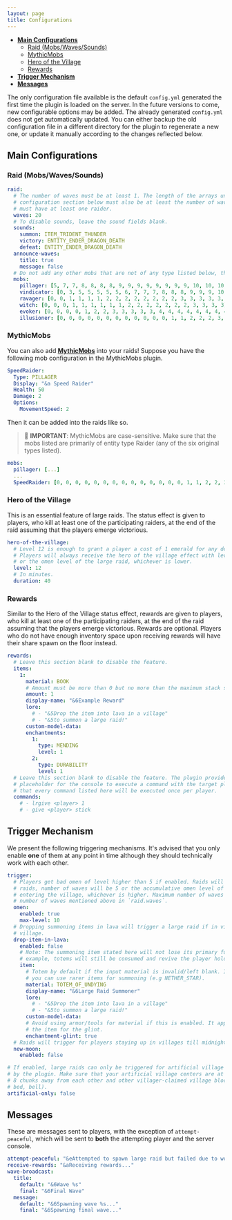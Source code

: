 ```yaml
---
layout: page
title: Configurations
---
```


- [**Main Configurations**](#main-configurations)
  - [Raid (Mobs/Waves/Sounds)](#raid-mobswavessounds)
  - [MythicMobs](#mythicmobs)
  - [Hero of the Village](#hero-of-the-village)
  - [Rewards](#rewards)
- [**Trigger Mechanism**](#trigger-mechanism)
- [**Messages**](#messages)

The only configuration file available is the default `config.yml` generated the first time the plugin is loaded on the server. In the future versions to come, new configurable options may be added. The already generated `config.yml` does not get automatically updated. You can either backup the old configuration file in a different directory for the plugin to regenerate a new one, or update it manually according to the changes reflected below.

## Main Configurations

### Raid (Mobs/Waves/Sounds)

```yml
raid:
  # The number of waves must be at least 1. The length of the arrays under the `mobs`
  # configuration section below must also be at least the number of waves. Each wave
  # must have at least one raider.
  waves: 20
  # To disable sounds, leave the sound fields blank.
  sounds:
    summon: ITEM_TRIDENT_THUNDER
    victory: ENTITY_ENDER_DRAGON_DEATH
    defeat: ENTITY_ENDER_DRAGON_DEATH
  announce-waves:
    title: true
    message: false
  # Do not add any other mobs that are not of any type listed below, they will not spawn.
  mobs:
    pillager: [5, 7, 7, 8, 8, 8, 8, 9, 9, 9, 9, 9, 9, 9, 9, 10, 10, 10, 10, 10]
    vindicator: [0, 3, 5, 5, 5, 5, 5, 6, 7, 7, 7, 8, 8, 8, 9, 9, 9, 10, 10, 10]
    ravager: [0, 0, 1, 1, 1, 1, 2, 2, 2, 2, 2, 2, 2, 2, 3, 3, 3, 3, 3, 3]
    witch: [0, 0, 0, 1, 1, 1, 1, 1, 1, 2, 2, 2, 2, 2, 2, 2, 3, 3, 3, 3]
    evoker: [0, 0, 0, 0, 1, 2, 2, 3, 3, 3, 3, 3, 4, 4, 4, 4, 4, 4, 4, 4]
    illusioner: [0, 0, 0, 0, 0, 0, 0, 0, 0, 0, 0, 0, 1, 1, 2, 2, 2, 3, 3, 3]
```

### MythicMobs

You can also add [**MythicMobs**](https://www.spigotmc.org/resources/%E2%9A%94-mythicmobs-free-version-%E2%96%BAthe-1-custom-mob-creator%E2%97%84.5702/) into your raids! Suppose you have the following mob configuration in the MythicMobs plugin.

```yml
SpeedRaider:
  Type: PILLAGER
  Display: "&a Speed Raider"
  Health: 50
  Damage: 2
  Options:
    MovementSpeed: 2
```

Then it can be added into the raids like so.

> 🚨 **IMPORTANT**: MythicMobs are case-sensitive. Make sure that the mobs listed are primarily of entity type Raider (any of the six original types listed).

```yml
mobs:
  pillager: [...]
  ...
  SpeedRaider: [0, 0, 0, 0, 0, 0, 0, 0, 0, 0, 0, 0, 0, 0, 1, 1, 2, 2, 2, 3]
```

### Hero of the Village

This is an essential feature of large raids. The status effect is given to players, who kill at least one of the participating raiders, at the end of the raid assuming that the players emerge victorious.

```yml
hero-of-the-village:
  # Level 12 is enough to grant a player a cost of 1 emerald for any default trades.
  # Players will always receive the hero of the village effect with level of this value,
  # or the omen level of the large raid, whichever is lower.
  level: 12
  # In minutes.
  duration: 40
```

### Rewards

Similar to the Hero of the Village status effect, rewards are given to players, who kill at least one of the participating raiders, at the end of the raid assuming that the players emerge victorious. Rewards are optional. Players who do not have enough inventory space upon receiving rewards will have their share spawn on the floor instead.

```yml
rewards:
  # Leave this section blank to disable the feature.
  items:
    1:
      material: BOOK
      # Amount must be more than 0 but no more than the maximum stack size of the item
      amount: 1
      display-name: "&6Example Reward"
      lore:
        # - "&5Drop the item into lava in a village"
        # - "&5to summon a large raid!"
      custom-model-data:
      enchantments:
        1:
          type: MENDING
          level: 1
        2:
          type: DURABILITY
          level: 1
  # Leave this section blank to disable the feature. The plugin provides `<player>` as a
  # placeholder for the console to execute a command with the target player's name. Note
  # that every command listed here will be executed once per player.
  commands:
    # - lrgive <player> 1
    # - give <player> stick
```

## Trigger Mechanism

We present the following triggering mechanisms. It's advised that you only enable **one** of them at any point in time although they should technically work with each other.

```yml
trigger:
  # Players get bad omen of level higher than 5 if enabled. Raids will all be large
  # raids, number of waves will be 5 or the accumulative omen level of all players
  # entering the village, whichever is higher. Maximum number of waves will be the
  # number of waves mentioned above in `raid.waves`.
  omen:
    enabled: true
    max-level: 10
  # Dropping summoning items in lava will trigger a large raid if in vicinity of a
  # village.
  drop-item-in-lava:
    enabled: false
    # Note: The summoning item stated here will not lose its primary functionality. For
    # example, totems will still be consumed and revive the player holding it.
    item:
      # Totem by default if the input material is invalid/left blank. Instead of totems,
      # you can use rarer items for summoning (e.g NETHER_STAR).
      material: TOTEM_OF_UNDYING
      display-name: "&6Large Raid Summoner"
      lore:
        # - "&5Drop the item into lava in a village"
        # - "&5to summon a large raid!"
      custom-model-data:
      # Avoid using armor/tools for material if this is enabled. It applies mending to
      # the item for the glint.
      enchantment-glint: true
  # Raids will trigger for players staying up in villages till midnight on a new moon.
  new-moon:
    enabled: false

# If enabled, large raids can only be triggered for artificial village centers registered
# by the plugin. Make sure that your artificial village centers are at least 128 blocks/
# 8 chunks away from each other and other villager-claimed village blocks (e.g. job block,
# bed, bell).
artificial-only: false
```

## Messages

These are messages sent to players, with the exception of `attempt-peaceful`, which will be sent to **both** the attempting player and the server console.

```yml
attempt-peaceful: "&eAttempted to spawn large raid but failed due to world's peaceful difficulty..."
receive-rewards: "&aReceiving rewards..."
wave-broadcast:
  title:
    default: "&6Wave %s"
    final: "&6Final Wave"
  message:
    default: "&6Spawning wave %s..."
    final: "&6Spawning final wave..."
```
